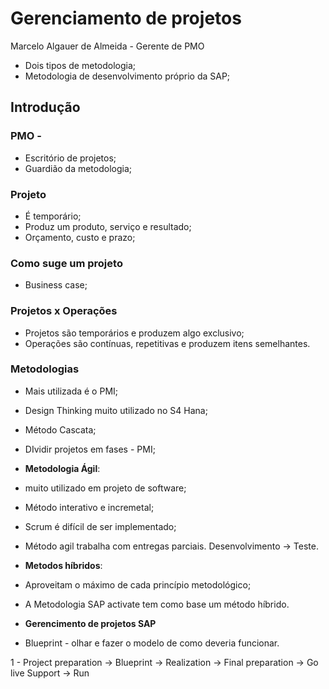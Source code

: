 # Gerenciamento de projetos

Marcelo Algauer de Almeida - Gerente de PMO

- Dois tipos de metodologia;
- Metodologia de desenvolvimento próprio da SAP;


## Introdução

### PMO - 

- Escritório de projetos;
- Guardião da metodologia;

### Projeto

- É temporário;
- Produz um produto, serviço e resultado;
- Orçamento, custo e prazo;

### Como suge um projeto

- Business case;

### Projetos x Operações

- Projetos são temporários e produzem algo exclusivo;
- Operações são contínuas, repetitivas e produzem itens semelhantes.

### Metodologias

- Mais utilizada é o PMI;
- Design Thinking muito utilizado no S4 Hana;

- Método Cascata;
- DIvidir projetos em fases - PMI;

- **Metodologia Ágil**:
 - muito utilizado em projeto de software;
 - Método interativo e incremetal;
 - Scrum é difícil de ser implementado;
 - Método agil trabalha com entregas parciais. Desenvolvimento -> Teste.
 
 - **Metodos híbridos**:
 - Aproveitam o máximo  de cada princípio metodológico;
 - A Metodologia SAP activate tem como base um método híbrido.
 
 - **Gerencimento de projetos SAP**
 - Blueprint - olhar e fazer o modelo de como deveria funcionar.
 
 1 - Project preparation -> Blueprint -> Realization -> Final preparation -> Go live Support -> Run
 
 


